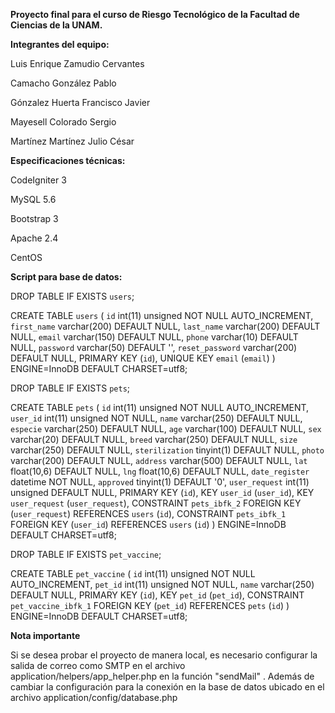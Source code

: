 **Proyecto final para el curso de Riesgo Tecnológico de la Facultad de Ciencias de la UNAM.**



**Integrantes del equipo:**

Luis Enrique Zamudio Cervantes

Camacho González Pablo

Gónzalez Huerta Francisco Javier

Mayesell Colorado Sergio

Martínez Martínez Julio César


**Especificaciones técnicas:**

CodeIgniter 3

MySQL 5.6

Bootstrap 3

Apache 2.4

CentOS


**Script para base de datos:**

DROP TABLE IF EXISTS `users`;

CREATE TABLE `users` (
  `id` int(11) unsigned NOT NULL AUTO_INCREMENT,
  `first_name` varchar(200) DEFAULT NULL,
  `last_name` varchar(200) DEFAULT NULL,
  `email` varchar(150) DEFAULT NULL,
  `phone` varchar(10) DEFAULT NULL,
  `password` varchar(50) DEFAULT '',
  `reset_password` varchar(200) DEFAULT NULL,
  PRIMARY KEY (`id`),
  UNIQUE KEY `email` (`email`)
) ENGINE=InnoDB DEFAULT CHARSET=utf8;

DROP TABLE IF EXISTS `pets`;

CREATE TABLE `pets` (
  `id` int(11) unsigned NOT NULL AUTO_INCREMENT,
  `user_id` int(11) unsigned NOT NULL,
  `name` varchar(250) DEFAULT NULL,
  `especie` varchar(250) DEFAULT NULL,
  `age` varchar(100) DEFAULT NULL,
  `sex` varchar(20) DEFAULT NULL,
  `breed` varchar(250) DEFAULT NULL,
  `size` varchar(250) DEFAULT NULL,
  `sterilization` tinyint(1) DEFAULT NULL,
  `photo` varchar(200) DEFAULT NULL,
  `address` varchar(500) DEFAULT NULL,
  `lat` float(10,6) DEFAULT NULL,
  `lng` float(10,6) DEFAULT NULL,
  `date_register` datetime NOT NULL,
  `approved` tinyint(1) DEFAULT '0',
  `user_request` int(11) unsigned DEFAULT NULL,
  PRIMARY KEY (`id`),
  KEY `user_id` (`user_id`),
  KEY `user_request` (`user_request`),
  CONSTRAINT `pets_ibfk_2` FOREIGN KEY (`user_request`) REFERENCES `users` (`id`),
  CONSTRAINT `pets_ibfk_1` FOREIGN KEY (`user_id`) REFERENCES `users` (`id`)
) ENGINE=InnoDB DEFAULT CHARSET=utf8;

DROP TABLE IF EXISTS `pet_vaccine`;

CREATE TABLE `pet_vaccine` (
  `id` int(11) unsigned NOT NULL AUTO_INCREMENT,
  `pet_id` int(11) unsigned NOT NULL,
  `name` varchar(250) DEFAULT NULL,
  PRIMARY KEY (`id`),
  KEY `pet_id` (`pet_id`),
  CONSTRAINT `pet_vaccine_ibfk_1` FOREIGN KEY (`pet_id`) REFERENCES `pets` (`id`)
) ENGINE=InnoDB DEFAULT CHARSET=utf8;

**Nota importante**

Si se desea probar el proyecto de manera local, es necesario configurar la 
salida de correo como SMTP en el archivo application/helpers/app_helper.php 
en la función "sendMail" . Además de cambiar la configuración para la conexión en la base de datos ubicado en el archivo application/config/database.php

